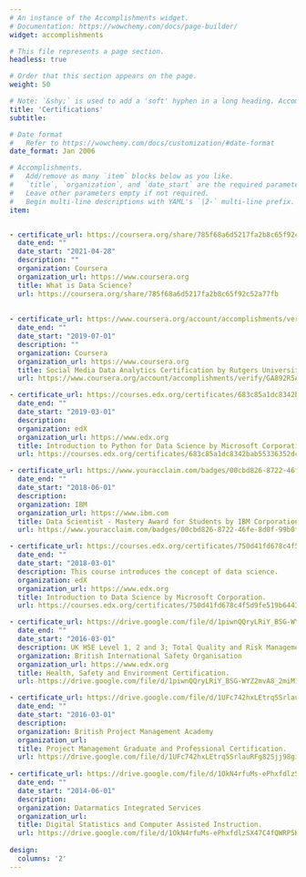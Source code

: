```yaml
---
# An instance of the Accomplishments widget.
# Documentation: https://wowchemy.com/docs/page-builder/
widget: accomplishments

# This file represents a page section.
headless: true

# Order that this section appears on the page.
weight: 50

# Note: `&shy;` is used to add a 'soft' hyphen in a long heading. Accomplish&shy;ments
title: 'Certifications'
subtitle:

# Date format
#   Refer to https://wowchemy.com/docs/customization/#date-format
date_format: Jan 2006

# Accomplishments.
#   Add/remove as many `item` blocks below as you like.
#   `title`, `organization`, and `date_start` are the required parameters.
#   Leave other parameters empty if not required.
#   Begin multi-line descriptions with YAML's `|2-` multi-line prefix.
item:


- certificate_url: https://coursera.org/share/785f68a6d5217fa2b8c65f92c52a77fb
  date_end: ""
  date_start: "2021-04-28"
  description: ""
  organization: Coursera
  organization_url: https://www.coursera.org
  title: What is Data Science?
  url: https://coursera.org/share/785f68a6d5217fa2b8c65f92c52a77fb
  
  
- certificate_url: https://www.coursera.org/account/accomplishments/verify/GA892R5A7TXR
  date_end: ""
  date_start: "2019-07-01"
  description: ""
  organization: Coursera
  organization_url: https://www.coursera.org
  title: Social Media Data Analytics Certification by Rutgers University
  url: https://www.coursera.org/account/accomplishments/verify/GA892R5A7TXR

- certificate_url: https://courses.edx.org/certificates/683c85a1dc8342bab55336352dcf290c
  date_end: ""
  date_start: "2019-03-01"
  description: 
  organization: edX
  organization_url: https://www.edx.org
  title: Introduction to Python for Data Science by Microsoft Corporation.
  url: https://courses.edx.org/certificates/683c85a1dc8342bab55336352dcf290c

- certificate_url: https://www.youracclaim.com/badges/00cbd826-8722-46fe-8d0f-99b0fcaaf7f7/public_url
  date_end: ""
  date_start: "2018-06-01"
  description: 
  organization: IBM
  organization_url: https://www.ibm.com
  title: Data Scientist - Mastery Award for Students by IBM Corporation.
  url: https://www.youracclaim.com/badges/00cbd826-8722-46fe-8d0f-99b0fcaaf7f7/public_url

- certificate_url: https://courses.edx.org/certificates/750d41fd678c4f5d9fe519b64435171b
  date_end: ""
  date_start: "2018-03-01"
  description: This course introduces the concept of data science. 
  organization: edX
  organization_url: https://www.edx.org
  title: Introduction to Data Science by Microsoft Corporation.
  url: https://courses.edx.org/certificates/750d41fd678c4f5d9fe519b64435171b

- certificate_url: https://drive.google.com/file/d/1piwnQQryLRiY_BSG-WYZ2mvA8_2miM1Q/view?usp=sharing
  date_end: ""
  date_start: "2016-03-01"
  description: UK HSE Level 1, 2 and 3; Total Quality and Risk Management - Grade(s) Distinction. 
  organization: British International Safety Organisation
  organization_url: https://www.edx.org
  title: Health, Safety and Environment Certification.
  url: https://drive.google.com/file/d/1piwnQQryLRiY_BSG-WYZ2mvA8_2miM1Q/view?usp=sharing

- certificate_url: https://drive.google.com/file/d/1UFc742hxLEtrq5SrlauRFg82Sjj98giY/view?usp=sharing
  date_end: ""
  date_start: "2016-03-01"
  description: 
  organization: British Project Management Academy
  organization_url: 
  title: Project Management Graduate and Professional Certification.
  url: https://drive.google.com/file/d/1UFc742hxLEtrq5SrlauRFg82Sjj98giY/view?usp=sharing
  
- certificate_url: https://drive.google.com/file/d/1OkN4rfuMs-ePhxfdlzSX47C4fQWRP5Kk/view?usp=sharing
  date_end: ""
  date_start: "2014-06-01"
  description: 
  organization: Datarmatics Integrated Services
  organization_url: 
  title: Digital Statistics and Computer Assisted Instruction.
  url: https://drive.google.com/file/d/1OkN4rfuMs-ePhxfdlzSX47C4fQWRP5Kk/view?usp=sharing
  
design:
  columns: '2' 
---
```

